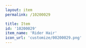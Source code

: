 ```yaml
---
layout: item
permalink: /10200029

title: Item
id: '10200029'
item_name: 'Rider Hair'
icon_url: 'customize/00200029.png'
---
```


